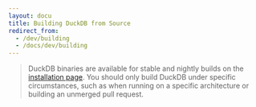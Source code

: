 ```yaml
---
layout: docu
title: Building DuckDB from Source
redirect_from:
  - /dev/building
  - /docs/dev/building
---
```


> DuckDB binaries are available for stable and nightly builds on the [installation page](/docs/installation/index).
> You should only build DuckDB under specific circumstances, such as when running on a specific architecture or building an unmerged pull request.
